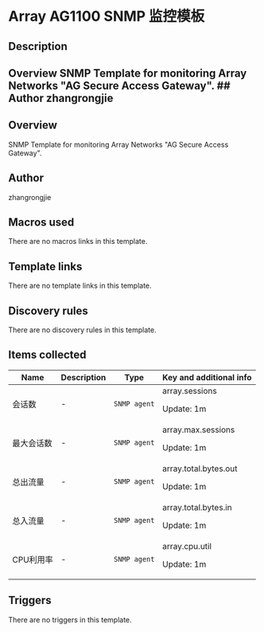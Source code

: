 # Array AG1100 SNMP 监控模板

## Description

## Overview SNMP Template for monitoring Array Networks "AG Secure Access Gateway". ## Author zhangrongjie 

## Overview

SNMP Template for monitoring Array Networks "AG Secure Access Gateway".



## Author

zhangrongjie

## Macros used

There are no macros links in this template.

## Template links

There are no template links in this template.

## Discovery rules

There are no discovery rules in this template.

## Items collected

|Name|Description|Type|Key and additional info|
|----|-----------|----|----|
|会话数|<p>-</p>|`SNMP agent`|array.sessions<p>Update: 1m</p>|
|最大会话数|<p>-</p>|`SNMP agent`|array.max.sessions<p>Update: 1m</p>|
|总出流量|<p>-</p>|`SNMP agent`|array.total.bytes.out<p>Update: 1m</p>|
|总入流量|<p>-</p>|`SNMP agent`|array.total.bytes.in<p>Update: 1m</p>|
|CPU利用率|<p>-</p>|`SNMP agent`|array.cpu.util<p>Update: 1m</p>|
## Triggers

There are no triggers in this template.

